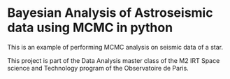 # Bayesian Analysis of Astroseismic data using MCMC in python

This is an example of performing MCMC analysis on seismic data of a star. 

This project is part of the Data Analysis master class of the M2 IRT Space science and Technology program of the Observatoire de Paris.
